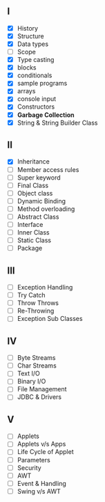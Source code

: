 ## I
- [x] History
- [x] Structure
- [x] Data types
- [ ] Scope
- [x] Type casting
- [x] blocks
- [x] conditionals
- [x] sample programs
- [x] arrays
- [x] console input
- [x] Constructors
- [x] **Garbage Collection**
- [x] String & String Builder Class

## II
- [x] Inheritance
- [ ] Member access rules
- [ ] Super keyword
- [ ] Final Class
- [ ] Object class
- [ ] Dynamic Binding
- [ ] Method overloading
- [ ] Abstract Class
- [ ] Interface
- [ ] Inner Class
- [ ] Static Class
- [ ] Package

## III
- [ ] Exception Handling
- [ ] Try Catch
- [ ] Throw Throws
- [ ] Re-Throwing
- [ ] Exception Sub Classes

## IV
- [ ] Byte Streams
- [ ] Char Streams
- [ ] Text I/O
- [ ] Binary I/O
- [ ] File Management
- [ ] JDBC & Drivers

## V
- [ ] Applets
- [ ] Applets v/s Apps
- [ ] Life Cycle of Applet
- [ ] Parameters
- [ ] Security
- [ ] AWT
- [ ] Event & Handling
- [ ] Swing v/s AWT